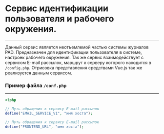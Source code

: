 # Сервис идентификации пользователя и рабочего окружения.
***

Данный сервис является неотъемлемой частью системы журналов PAD. Предназначен для идентификации пользователя в системе, настроек рабочего окружения. Так же сервис взаимодействует с сервисом E-mail рассылок, маршрут к серверу которого находится в ```/config.php```.
Отрисовка представления средствами Vue.js так же реализуется данным сервисом.   

### Пример файла ```/conf.php```
---
```php
<?php

// Путь обращения к сервису E-mail рассылок
define("EMAIL_SERVICE_V1", "имя хоста");

// Путь обращения к сервису E-mail рассылок
define("FRONTEND_URL", "имя хоста");
```